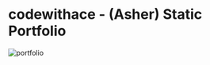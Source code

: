 <h1>codewithace - (Asher) Static Portfolio</h1>

![portfolio](file:///C:/Users/asher/Downloads/codewithace-screenshot.jpg)




